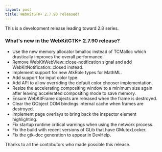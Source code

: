 ```yaml
---
layout: post
title: WebKitGTK+ 2.7.90 released!
---
```


This is a development release leading toward 2.8 series.

### What's new in the WebKitGTK+ 2.7.90 release?

 - Use the new memory allocator bmalloc instead of TCMalloc which drastically improves
   the overall performance.
 - Remove WebKitWebView::close-notification signal and add WebKitNotification::closed
   instead.
 - Implement support for new AtkRole types for MathML.
 - Add support for input color type.
 - Add API to allow overriding the default color chooser implementation.
 - Resize the accelerating compositing window to a minimum size again after leaving
   accelerated compositing mode to save memory.
 - Ensure WebKitFrame objects are released when the frame is destroyed.
 - Clear the GObject DOM bindings internal cache when frames are destroyed.
 - Implement page overlays to bring back the inspector element highlighting.
 - Fix startup runtime critical warnings when using the network process.
 - Fix the build with recent versions of GLib that have GMutexLocker.
 - Fix the gtk-doc generation to appear in DevHelp.

Thanks to all the contributors who made possible this release.
